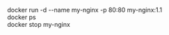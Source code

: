 docker run -d --name my-nginx -p 80:80 my-nginx:1.1         
docker ps           
docker stop my-nginx            